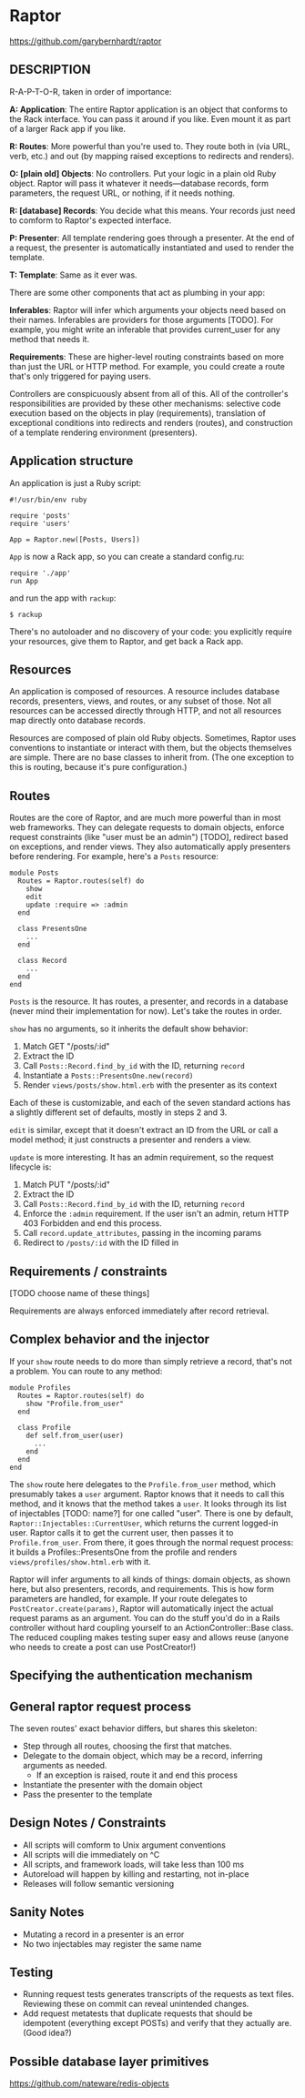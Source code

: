 # Raptor

https://github.com/garybernhardt/raptor

## DESCRIPTION

R-A-P-T-O-R, taken in order of importance:

**A: Application**: The entire Raptor application is an object that conforms to the Rack interface. You can pass it around if you like. Even mount it as part of a larger Rack app if you like.

**R: Routes**: More powerful than you're used to. They route both in (via URL, verb, etc.) and out (by mapping raised exceptions to redirects and renders).

**O: [plain old] Objects**: No controllers. Put your logic in a plain old Ruby object. Raptor will pass it whatever it needs&mdash;database records, form parameters, the request URL, or nothing, if it needs nothing.

**R: [database] Records**: You decide what this means. Your records just need to comform to Raptor's expected interface.

**P: Presenter**: All template rendering goes through a presenter. At the end of a request, the presenter is automatically instantiated and used to render the template.

**T: Template**: Same as it ever was.

There are some other components that act as plumbing in your app:

**Inferables**: Raptor will infer which arguments your objects need based on their names. Inferables are providers for those arguments [TODO]. For example, you might write an inferable that provides current\_user for any method that needs it.

**Requirements**: These are higher-level routing constraints based on more than just the URL or HTTP method. For example, you could create a route that's only triggered for paying users.

Controllers are conspicuously absent from all of this. All of the controller's responsibilities are provided by these other mechanisms: selective code execution based on the objects in play (requirements), translation of exceptional conditions into redirects and renders (routes), and construction of a template rendering environment (presenters).

## Application structure

An application is just a Ruby script:

    #!/usr/bin/env ruby

    require 'posts'
    require 'users'

    App = Raptor.new([Posts, Users])

`App` is now a Rack app, so you can create a standard config.ru:

    require './app'
    run App

and run the app with `rackup`:

    $ rackup

There's no autoloader and no discovery of your code: you explicitly require your resources, give them to Raptor, and get back a Rack app.

## Resources

An application is composed of resources. A resource includes database records, presenters, views, and routes, or any subset of those. Not all resources can be accessed directly through HTTP, and not all resources map directly onto database records.

Resources are composed of plain old Ruby objects. Sometimes, Raptor uses conventions to instantiate or interact with them, but the objects themselves are simple. There are no base classes to inherit from. (The one exception to this is routing, because it's pure configuration.)

## Routes

Routes are the core of Raptor, and are much more powerful than in most web frameworks. They can delegate requests to domain objects, enforce request constraints (like "user must be an admin") [TODO], redirect based on exceptions, and render views. They also automatically apply presenters before rendering. For example, here's a `Posts` resource:

    module Posts
      Routes = Raptor.routes(self) do
        show
        edit
        update :require => :admin
      end

      class PresentsOne
        ...
      end

      class Record
        ...
      end
    end

`Posts` is the resource. It has routes, a presenter, and records in a database (never mind their implementation for now). Let's take the routes in order.

`show` has no arguments, so it inherits the default show behavior:

1. Match GET "/posts/:id"
1. Extract the ID
1. Call `Posts::Record.find_by_id` with the ID, returning `record`
1. Instantiate a `Posts::PresentsOne.new(record)`
1. Render `views/posts/show.html.erb` with the presenter as its context

Each of these is customizable, and each of the seven standard actions has a slightly different set of defaults, mostly in steps 2 and 3.

`edit` is similar, except that it doesn't extract an ID from the URL or call a model method; it just constructs a presenter and renders a view.

`update` is more interesting. It has an admin requirement, so the request lifecycle is:

1. Match PUT "/posts/:id"
1. Extract the ID
1. Call `Posts::Record.find_by_id` with the ID, returning `record`
1. Enforce the `:admin` requirement. If the user isn't an admin, return HTTP 403 Forbidden and end this process.
1. Call `record.update_attributes`, passing in the incoming params
1. Redirect to `/posts/:id` with the ID filled in

## Requirements / constraints

[TODO choose name of these things]

Requirements are always enforced immediately after record retrieval.

## Complex behavior and the injector

If your `show` route needs to do more than simply retrieve a record, that's not a problem. You can route to any method:

    module Profiles
      Routes = Raptor.routes(self) do
        show "Profile.from_user"
      end

      class Profile
        def self.from_user(user)
          ...
        end
      end
    end

The `show` route here delegates to the `Profile.from_user` method, which presumably takes a `user` argument. Raptor knows that it needs to call this method, and it knows that the method takes a `user`. It looks through its list of injectables [TODO: name?] for one called "user". There is one by default, `Raptor::Injectables::CurrentUser`, which returns the current logged-in user. Raptor calls it to get the current user, then passes it to `Profile.from_user`. From there, it goes through the normal request process: it builds a Profiles::PresentsOne from the profile and renders `views/profiles/show.html.erb` with it.

Raptor will infer arguments to all kinds of things: domain objects, as shown here, but also presenters, records, and requirements. This is how form parameters are handled, for example. If your route delegates to `PostCreator.create(params)`, Raptor will automatically inject the actual request params as an argument. You can do the stuff you'd do in a Rails controller without hard coupling yourself to an ActionController::Base class. The reduced coupling makes testing super easy and allows reuse (anyone who needs to create a post can use PostCreator!)

## Specifying the authentication mechanism

## General raptor request process

The seven routes' exact behavior differs, but shares this skeleton:

- Step through all routes, choosing the first that matches.
- Delegate to the domain object, which may be a record, inferring arguments as needed.
  - If an exception is raised, route it and end this process
- Instantiate the presenter with the domain object
- Pass the presenter to the template

## Design Notes / Constraints

- All scripts will comform to Unix argument conventions
- All scripts will die immediately on ^C
- All scripts, and framework loads, will take less than 100 ms
- Autoreload will happen by killing and restarting, not in-place
- Releases will follow semantic versioning

## Sanity Notes

- Mutating a record in a presenter is an error
- No two injectables may register the same name

## Testing

- Running request tests generates transcripts of the requests as text files. Reviewing these on commit can reveal unintended changes.
- Add request metatests that duplicate requests that should be idempotent (everything except POSTs) and verify that they actually are. (Good idea?)

## Possible database layer primitives

https://github.com/nateware/redis-objects

